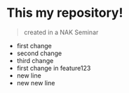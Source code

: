 # This my repository!
> created in a NAK Seminar
* first change
* second change
* third change
* first change in feature123
* new line
* new new line
